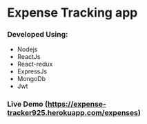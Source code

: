 # Expense Tracking app

### Developed Using:

- Nodejs
- ReactJs
- React-redux
- ExpressJs
- MongoDb
- Jwt



### Live Demo (https://expense-tracker925.herokuapp.com/expenses)